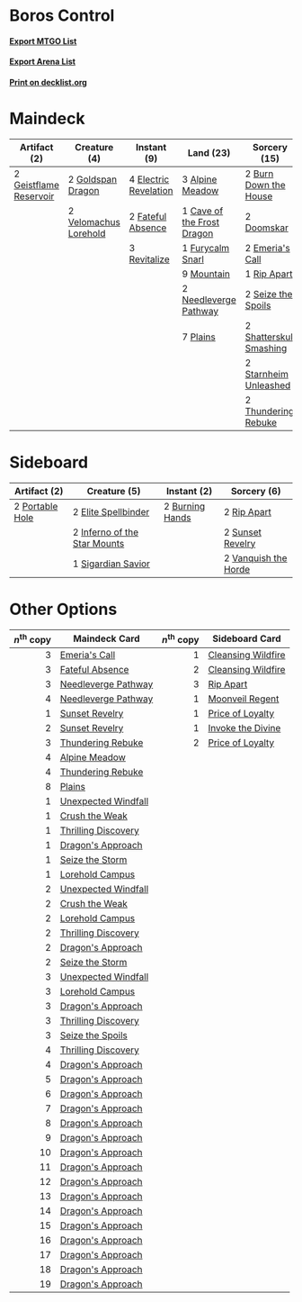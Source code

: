 # Boros Control

#### [Export MTGO List](../collection/Boros%20Control/Boros%20Control.txt)
#### [Export Arena List](../collection/Boros%20Control/Boros%20Control_arena.txt)
#### [Print on decklist.org](http://decklist.org/?deckmain=3%09Alpine%20Meadow%0A3%09Ambitious%20Farmhand%0A2%09Burn%20Down%20the%20House%0A1%09Cave%20of%20the%20Frost%20Dragon%0A2%09Doomskar%0A4%09Electric%20Revelation%0A2%09Emeria's%20Call%0A2%09Fateful%20Absence%0A1%09Furycalm%20Snarl%0A2%09Geistflame%20Reservoir%0A2%09Goldspan%20Dragon%0A9%09Mountain%0A2%09Needleverge%20Pathway%0A7%09Plains%0A3%09Revitalize%0A1%09Rip%20Apart%0A2%09Seize%20the%20Spoils%0A2%09Shatterskull%20Smashing%0A4%09Smoldering%20Egg%0A2%09Starnheim%20Unleashed%0A2%09Thundering%20Rebuke%0A2%09Velomachus%20Lorehold&deckside=2%09Burning%20Hands%0A2%09Elite%20Spellbinder%0A2%09Inferno%20of%20the%20Star%20Mounts%0A2%09Portable%20Hole%0A2%09Rip%20Apart%0A1%09Sigardian%20Savior%0A2%09Sunset%20Revelry%0A2%09Vanquish%20the%20Horde)
# Maindeck

|                                          Artifact (2)                                           |                                          Creature (4)                                          |                                          Instant (9)                                           |                                              Land (23)                                              |                                           Sorcery (15)                                           |    Unknown (7)     |
|-------------------------------------------------------------------------------------------------|------------------------------------------------------------------------------------------------|------------------------------------------------------------------------------------------------|-----------------------------------------------------------------------------------------------------|--------------------------------------------------------------------------------------------------|--------------------|
|2 [Geistflame Reservoir](http://gatherer.wizards.com/Pages/Card/Details.aspx?multiverseid=534920)|2 [Goldspan Dragon](http://gatherer.wizards.com/Pages/Card/Details.aspx?multiverseid=503751)    |4 [Electric Revelation](http://gatherer.wizards.com/Pages/Card/Details.aspx?multiverseid=534911)|3 [Alpine Meadow](http://gatherer.wizards.com/Pages/Card/Details.aspx?multiverseid=503864)           |2 [Burn Down the House](http://gatherer.wizards.com/Pages/Card/Details.aspx?multiverseid=534907)  |3 Ambitious Farmhand|
|                                                                                                 |2 [Velomachus Lorehold](http://gatherer.wizards.com/Pages/Card/Details.aspx?multiverseid=513737)|2 [Fateful Absence](http://gatherer.wizards.com/Pages/Card/Details.aspx?multiverseid=534774)    |1 [Cave of the Frost Dragon](http://gatherer.wizards.com/Pages/Card/Details.aspx?multiverseid=527540)|2 [Doomskar](http://gatherer.wizards.com/Pages/Card/Details.aspx?multiverseid=503613)             |4 Smoldering Egg    |
|                                                                                                 |                                                                                                |3 [Revitalize](http://gatherer.wizards.com/Pages/Card/Details.aspx?multiverseid=447171)         |1 [Furycalm Snarl](http://gatherer.wizards.com/Pages/Card/Details.aspx?multiverseid=513758)          |2 [Emeria's Call](http://gatherer.wizards.com/Pages/Card/Details.aspx?multiverseid=491633)        |                    |
|                                                                                                 |                                                                                                |                                                                                                |9 [Mountain](http://gatherer.wizards.com/Pages/Card/Details.aspx?multiverseid=439859)                |1 [Rip Apart](http://gatherer.wizards.com/Pages/Card/Details.aspx?multiverseid=513717)            |                    |
|                                                                                                 |                                                                                                |                                                                                                |2 [Needleverge Pathway](http://gatherer.wizards.com/Pages/Card/Details.aspx?multiverseid=491918)     |2 [Seize the Spoils](http://gatherer.wizards.com/Pages/Card/Details.aspx?multiverseid=503761)     |                    |
|                                                                                                 |                                                                                                |                                                                                                |7 [Plains](http://gatherer.wizards.com/Pages/Card/Details.aspx?multiverseid=439856)                  |2 [Shatterskull Smashing](http://gatherer.wizards.com/Pages/Card/Details.aspx?multiverseid=491802)|                    |
|                                                                                                 |                                                                                                |                                                                                                |                                                                                                     |2 [Starnheim Unleashed](http://gatherer.wizards.com/Pages/Card/Details.aspx?multiverseid=503639)  |                    |
|                                                                                                 |                                                                                                |                                                                                                |                                                                                                     |2 [Thundering Rebuke](http://gatherer.wizards.com/Pages/Card/Details.aspx?multiverseid=491814)    |                    |


# Sideboard

|                                       Artifact (2)                                       |                                             Creature (5)                                              |                                       Instant (2)                                        |                                          Sorcery (6)                                          |
|------------------------------------------------------------------------------------------|-------------------------------------------------------------------------------------------------------|------------------------------------------------------------------------------------------|-----------------------------------------------------------------------------------------------|
|2 [Portable Hole](http://gatherer.wizards.com/Pages/Card/Details.aspx?multiverseid=527320)|2 [Elite Spellbinder](http://gatherer.wizards.com/Pages/Card/Details.aspx?multiverseid=513494)         |2 [Burning Hands](http://gatherer.wizards.com/Pages/Card/Details.aspx?multiverseid=527422)|2 [Rip Apart](http://gatherer.wizards.com/Pages/Card/Details.aspx?multiverseid=513717)         |
|                                                                                          |2 [Inferno of the Star Mounts](http://gatherer.wizards.com/Pages/Card/Details.aspx?multiverseid=527438)|                                                                                          |2 [Sunset Revelry](http://gatherer.wizards.com/Pages/Card/Details.aspx?multiverseid=534796)    |
|                                                                                          |1 [Sigardian Savior](http://gatherer.wizards.com/Pages/Card/Details.aspx?multiverseid=534792)          |                                                                                          |2 [Vanquish the Horde](http://gatherer.wizards.com/Pages/Card/Details.aspx?multiverseid=534799)|


# Other Options

|*n*<sup>th</sup> copy|                                        Maindeck Card                                         |*n*<sup>th</sup> copy|                                       Sideboard Card                                        |
|--------------------:|----------------------------------------------------------------------------------------------|--------------------:|---------------------------------------------------------------------------------------------|
|                    3|[Emeria's Call](http://gatherer.wizards.com/Pages/Card/Details.aspx?multiverseid=491633)      |                    1|[Cleansing Wildfire](http://gatherer.wizards.com/Pages/Card/Details.aspx?multiverseid=491777)|
|                    3|[Fateful Absence](http://gatherer.wizards.com/Pages/Card/Details.aspx?multiverseid=534774)    |                    2|[Cleansing Wildfire](http://gatherer.wizards.com/Pages/Card/Details.aspx?multiverseid=491777)|
|                    3|[Needleverge Pathway](http://gatherer.wizards.com/Pages/Card/Details.aspx?multiverseid=491918)|                    3|[Rip Apart](http://gatherer.wizards.com/Pages/Card/Details.aspx?multiverseid=513717)         |
|                    4|[Needleverge Pathway](http://gatherer.wizards.com/Pages/Card/Details.aspx?multiverseid=491918)|                    1|[Moonveil Regent](http://gatherer.wizards.com/Pages/Card/Details.aspx?multiverseid=534928)   |
|                    1|[Sunset Revelry](http://gatherer.wizards.com/Pages/Card/Details.aspx?multiverseid=534796)     |                    1|[Price of Loyalty](http://gatherer.wizards.com/Pages/Card/Details.aspx?multiverseid=527446)  |
|                    2|[Sunset Revelry](http://gatherer.wizards.com/Pages/Card/Details.aspx?multiverseid=534796)     |                    1|[Invoke the Divine](http://gatherer.wizards.com/Pages/Card/Details.aspx?multiverseid=442910) |
|                    3|[Thundering Rebuke](http://gatherer.wizards.com/Pages/Card/Details.aspx?multiverseid=491814)  |                    2|[Price of Loyalty](http://gatherer.wizards.com/Pages/Card/Details.aspx?multiverseid=527446)  |
|                    4|[Alpine Meadow](http://gatherer.wizards.com/Pages/Card/Details.aspx?multiverseid=503864)      |                     |                                                                                             |
|                    4|[Thundering Rebuke](http://gatherer.wizards.com/Pages/Card/Details.aspx?multiverseid=491814)  |                     |                                                                                             |
|                    8|[Plains](http://gatherer.wizards.com/Pages/Card/Details.aspx?multiverseid=439856)             |                     |                                                                                             |
|                    1|[Unexpected Windfall](http://gatherer.wizards.com/Pages/Card/Details.aspx?multiverseid=527451)|                     |                                                                                             |
|                    1|[Crush the Weak](http://gatherer.wizards.com/Pages/Card/Details.aspx?multiverseid=503740)     |                     |                                                                                             |
|                    1|[Thrilling Discovery](http://gatherer.wizards.com/Pages/Card/Details.aspx?multiverseid=513735)|                     |                                                                                             |
|                    1|[Dragon's Approach](http://gatherer.wizards.com/Pages/Card/Details.aspx?multiverseid=513574)  |                     |                                                                                             |
|                    1|[Seize the Storm](http://gatherer.wizards.com/Pages/Card/Details.aspx?multiverseid=534938)    |                     |                                                                                             |
|                    1|[Lorehold Campus](http://gatherer.wizards.com/Pages/Card/Details.aspx?multiverseid=513760)    |                     |                                                                                             |
|                    2|[Unexpected Windfall](http://gatherer.wizards.com/Pages/Card/Details.aspx?multiverseid=527451)|                     |                                                                                             |
|                    2|[Crush the Weak](http://gatherer.wizards.com/Pages/Card/Details.aspx?multiverseid=503740)     |                     |                                                                                             |
|                    2|[Lorehold Campus](http://gatherer.wizards.com/Pages/Card/Details.aspx?multiverseid=513760)    |                     |                                                                                             |
|                    2|[Thrilling Discovery](http://gatherer.wizards.com/Pages/Card/Details.aspx?multiverseid=513735)|                     |                                                                                             |
|                    2|[Dragon's Approach](http://gatherer.wizards.com/Pages/Card/Details.aspx?multiverseid=513574)  |                     |                                                                                             |
|                    2|[Seize the Storm](http://gatherer.wizards.com/Pages/Card/Details.aspx?multiverseid=534938)    |                     |                                                                                             |
|                    3|[Unexpected Windfall](http://gatherer.wizards.com/Pages/Card/Details.aspx?multiverseid=527451)|                     |                                                                                             |
|                    3|[Lorehold Campus](http://gatherer.wizards.com/Pages/Card/Details.aspx?multiverseid=513760)    |                     |                                                                                             |
|                    3|[Dragon's Approach](http://gatherer.wizards.com/Pages/Card/Details.aspx?multiverseid=513574)  |                     |                                                                                             |
|                    3|[Thrilling Discovery](http://gatherer.wizards.com/Pages/Card/Details.aspx?multiverseid=513735)|                     |                                                                                             |
|                    3|[Seize the Spoils](http://gatherer.wizards.com/Pages/Card/Details.aspx?multiverseid=503761)   |                     |                                                                                             |
|                    4|[Thrilling Discovery](http://gatherer.wizards.com/Pages/Card/Details.aspx?multiverseid=513735)|                     |                                                                                             |
|                    4|[Dragon's Approach](http://gatherer.wizards.com/Pages/Card/Details.aspx?multiverseid=513574)  |                     |                                                                                             |
|                    5|[Dragon's Approach](http://gatherer.wizards.com/Pages/Card/Details.aspx?multiverseid=513574)  |                     |                                                                                             |
|                    6|[Dragon's Approach](http://gatherer.wizards.com/Pages/Card/Details.aspx?multiverseid=513574)  |                     |                                                                                             |
|                    7|[Dragon's Approach](http://gatherer.wizards.com/Pages/Card/Details.aspx?multiverseid=513574)  |                     |                                                                                             |
|                    8|[Dragon's Approach](http://gatherer.wizards.com/Pages/Card/Details.aspx?multiverseid=513574)  |                     |                                                                                             |
|                    9|[Dragon's Approach](http://gatherer.wizards.com/Pages/Card/Details.aspx?multiverseid=513574)  |                     |                                                                                             |
|                   10|[Dragon's Approach](http://gatherer.wizards.com/Pages/Card/Details.aspx?multiverseid=513574)  |                     |                                                                                             |
|                   11|[Dragon's Approach](http://gatherer.wizards.com/Pages/Card/Details.aspx?multiverseid=513574)  |                     |                                                                                             |
|                   12|[Dragon's Approach](http://gatherer.wizards.com/Pages/Card/Details.aspx?multiverseid=513574)  |                     |                                                                                             |
|                   13|[Dragon's Approach](http://gatherer.wizards.com/Pages/Card/Details.aspx?multiverseid=513574)  |                     |                                                                                             |
|                   14|[Dragon's Approach](http://gatherer.wizards.com/Pages/Card/Details.aspx?multiverseid=513574)  |                     |                                                                                             |
|                   15|[Dragon's Approach](http://gatherer.wizards.com/Pages/Card/Details.aspx?multiverseid=513574)  |                     |                                                                                             |
|                   16|[Dragon's Approach](http://gatherer.wizards.com/Pages/Card/Details.aspx?multiverseid=513574)  |                     |                                                                                             |
|                   17|[Dragon's Approach](http://gatherer.wizards.com/Pages/Card/Details.aspx?multiverseid=513574)  |                     |                                                                                             |
|                   18|[Dragon's Approach](http://gatherer.wizards.com/Pages/Card/Details.aspx?multiverseid=513574)  |                     |                                                                                             |
|                   19|[Dragon's Approach](http://gatherer.wizards.com/Pages/Card/Details.aspx?multiverseid=513574)  |                     |                                                                                             |

